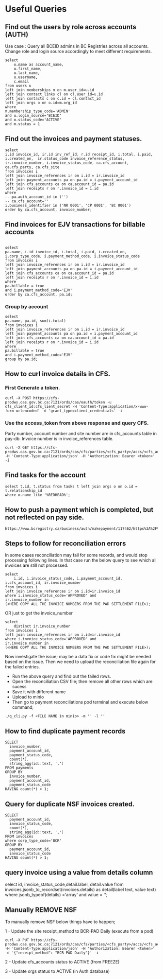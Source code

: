 # Useful Queries

## Find out the users by role across accounts (AUTH)

Use case : Query all BCEID admins in BC Registries across all accounts.
Change role and login source accordingly to meet different requirements.
```
select 
	o.name as account_name, 
	u.first_name, 
	u.last_name, 
	u.username, 
	c.email 
from users u 
left join memberships m on m.user_id=u.id
left join contact_links cl on cl.user_id=u.id
left join contacts c on c.id = cl.contact_id
left join orgs o on o.id=m.org_id
where 
m.membership_type_code='ADMIN' 
and u.login_source='BCEID' 
and o.status_code='ACTIVE' 
and m.status = 1
```

## Find out the invoices and payment statuses.
```
select 
i.id invoice_id, ir.id inv_ref_id, r.id receipt_id, i.total, i.paid, i.created_on,  ir.status_code invoice_reference_status,  ir.invoice_number, i.invoice_status_code, ca.cfs_account, ca.cfs_party, ca.cfs_site
from invoices i
left join invoice_references ir on i.id = ir.invoice_id
left join payment_accounts pa on pa.id = i.payment_account_id
left join cfs_accounts ca on ca.account_id = pa.id
left join receipts r on r.invoice_id = i.id
where 
-- pa.auth_account_id in ('')
-- ca.cfs_account=''
i.business_identifier in ('NR 0001', 'CP 0001', 'BC 0001')
order by ca.cfs_account, invoice_number;
```

## Find invoices for EJV transactions for billable accounts
```

select 
pa.name, i.id invoice_id, i.total, i.paid, i.created_on,  i.corp_type_code, i.payment_method_code, i.invoice_status_code
from invoices i
left join invoice_references ir on i.id = ir.invoice_id
left join payment_accounts pa on pa.id = i.payment_account_id
left join cfs_accounts ca on ca.account_id = pa.id
left join receipts r on r.invoice_id = i.id
where 
pa.billable = true
and i.payment_method_code='EJV'
order by ca.cfs_account, pa.id;
```
### Group by account
```
select 
pa.name, pa.id, sum(i.total)
from invoices i
left join invoice_references ir on i.id = ir.invoice_id
left join payment_accounts pa on pa.id = i.payment_account_id
left join cfs_accounts ca on ca.account_id = pa.id
left join receipts r on r.invoice_id = i.id
where 
pa.billable = true
and i.payment_method_code='EJV'
group by pa.id;
```

## How to curl invoice details in CFS.
### First Generate a token.
```
curl -X POST https://cfs-prodws.cas.gov.bc.ca:7121/ords/cas/oauth/token -u cfs_client_id:cfs_lient_secret -H 'Content-Type:application/x-www-form-urlencoded' -d 'grant_type=client_credentials' -i
```
### Use the access_token from above response and query CFS.
Party number, account number and site number are in cfs_accounts table in pay-db.
Invoice number is in invoice_references table.

```
curl -X GET https://cfs-prodws.cas.gov.bc.ca:7121/ords/cas/cfs/parties/<cfs_party>/accs/<cfs_account>/sites/<cfs_site/invs/<inv_number>/ -H 'Content-Type:application/json' -H 'Authorization: Bearer <token>' -i
```

## Find tasks for the account
```
select t.id, t.status from tasks t left join orgs o on o.id = t.relationship_id 
where o.name like '%REDHEAD%';
```

## How to push a payment which is completed, but not reflected on pay side.
```
https://www.bcregistry.ca/business/auth/makepayment/117462/https%3A%2F%2Fwww.bcregistry.ca%2Fnamerequest%2Fnr%2F2189563%2F%3FpaymentId%3D114644
```


## Steps to follow for reconciliation errors
In some cases reconciliation may fail for some records, and would stop processing following lines. In that case run the below query to see which all invoices are still not processed.
```
select 
	i.id, i.invoice_status_code, i.payment_account_id, i.cfs_account_id, ir.invoice_number
from invoices i
left join invoice_references ir on i.id=ir.invoice_id
where i.invoice_status_code='APPROVED' and
ir.invoice_number in
(<HERE COPY ALL THE INVOICE NUMBERS FROM THE PAD SETTLEMENT FILE>);
```

OR just to get the invoice_number
```
select 
	distinct ir.invoice_number
from invoices i
left join invoice_references ir on i.id=ir.invoice_id
where i.invoice_status_code='APPROVED' and
ir.invoice_number in
(<HERE COPY ALL THE INVOICE NUMBERS FROM THE PAD SETTLEMENT FILE>);

```

Now investigate the issue; may be a data fix or code fix might be needed based on the issue. Then we need to upload the reconciliation file again for the failed entries. 
- Run the above query and find out the failed rows.
- Open the reconciliation CSV file; then remove all other rows which are sucess
- Save it with different name
- Upload to minio
- Then go to payment reconciliations pod terminal and execute below command;
```
./q_cli.py -f <FILE NAME in minio> -m '' -l ''
```


## How to find duplicate payment records

```
SELECT
  invoice_number,
  payment_account_id,
  payment_status_code,
  count(*),
  string_agg(id::text, ',')
FROM payments
GROUP BY
  invoice_number,
  payment_account_id,
  payment_status_code
HAVING count(*) > 1;
```

## Query for duplicate NSF invoices created.

```
SELECT
  payment_account_id,
  invoice_status_code,
  count(*),
  string_agg(id::text, ',')
FROM invoices
where corp_type_code='BCR'
GROUP BY
  payment_account_id,
  invoice_status_code
HAVING count(*) > 1;
```

## query invoice using a value from details column
select id, invoice_status_code,detail.label, detail.value from invoices,jsonb_to_recordset(invoices.details) as detail(label text, value text) where jsonb_typeof(details) ='array' and value = '<value>';


## Manually REMOVE NSF
To manually remove NSF below things have to happen;

1 - Update the site receipt_method to BCR-PAD Daily (execute from a pod)

```
curl -X PUT https://cfs-prodws.cas.gov.bc.ca:7121/ords/cas/cfs/parties/<cfs_party>/accs/<cfs_account>/sites/<cfs_site/ -H 'Content-Type:application/json' -H 'Authorization: Bearer <token>' -d '{"receipt_method": "BCR-PAD Daily"}' -i
```

2 - Update cfs_accounts status to ACTIVE (from FREEZE)

3 - Update orgs status to ACTIVE (in Auth database)






